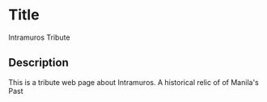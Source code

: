 # Title

Intramuros Tribute

## Description

This is a tribute web page about Intramuros.
A historical relic of of Manila's Past
